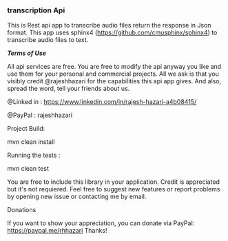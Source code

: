 ### **transcription Api**

This is Rest api app to transcribe audio files return the response in Json format. 
This app uses sphinx4 (https://github.com/cmusphinx/sphinx4) to transcribe audio files to text.

**_Terms of Use_**

All api services are free. You are free to modify the api anyway you like and use them for your personal and commercial projects. 
All we ask is that you visibly credit @rajeshhazari for the capabilities this api app gives.
And also, spread the word, tell your friends about us.

@Linked in : https://www.linkedin.com/in/rajesh-hazari-a4b08415/

@PayPal : rajeshhazari
 
Project Build:

mvn clean install
 

Running the tests :

mvn clean test 



You are free to include this library in your application. Credit is appreciated but it's not requiered.
Feel free to suggest new features or report problems by opening new issue or contacting me by email.

Donations

If you want to show your appreciation, you can donate via PayPal: https://paypal.me/rhhazari Thanks!
